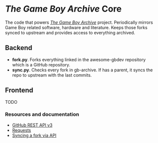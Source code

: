 # *The Game Boy Archive* Core

The code that powers [*The Game Boy Archive*](https://github.com/gb-archive) project. Periodically mirrors Game Boy related software, hardware and literature. Keeps those forks synced to upstream and provides access to everything archived.

## Backend

- **fork.py**. Forks everything linked in the awesome-gbdev repository which is a GitHub repository.
- **sync.py**. Checks every fork in gb-archive. If has a parent, it syncs the repo to upstream with the last commits.

## Frontend

TODO

### Resources and documentation

- [GitHub REST API v3](https://developer.github.com/v3/)
- [Requests](https://media.readthedocs.org/pdf/requests/latest/requests.pdf)
- [Syncing a fork via API](https://stackoverflow.com/questions/26846667/how-to-update-a-fork-from-its-original-via-the-github-api)
